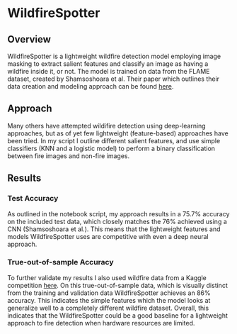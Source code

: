 # WildfireSpotter
## Overview
WildfireSpotter is a lightweight wildfire detection model employing image masking to extract salient features and classify an image as having a wildfire inside it, or not. The model is trained on data from the FLAME dataset, created by Shamsoshoara et al. Their paper which outlines their data creation and modeling approach can be found [here](https://arxiv.org/pdf/2012.14036v1.pdf). 

## Approach
Many others have attempted wildifire detection using deep-learning approaches, but as of yet few lightweight (feature-based) approaches have been tried. In my script I outline different salient features, and use simple classifiers (KNN and a logistic model) to perform a binary classification between fire images and non-fire images. 

## Results
### Test Accuracy
As outlined in the notebook script, my approach results in a 75.7% accuracy on the included test data, which closely matches the 76% achieved using a CNN (Shamsoshoara et al.). This means that the lightweight features and models WildfireSpotter uses are competitive with even a deep neural approach. 
### True-out-of-sample Accuracy
To further validate my results I also used wildfire data from a Kaggle competition [here](https://www.kaggle.com/datasets/brsdincer/wildfire-detection-image-data). On this true-out-of-sample data, which is visually distinct from the training and validation data WildfireSpotter achieves an 86% accuracy. This indicates the simple features which the model looks at generalize well to a completely different wildfire dataset. Overall, this indicates that the WildfireSpotter could be a good baseline for a lightweight approach to fire detection when hardware resources are limited. 
